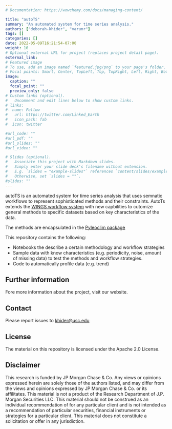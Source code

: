 ```yaml
---
# Documentation: https://wowchemy.com/docs/managing-content/

title: "autoTS"
summary: "An automated system for time series analysis."
authors: ["deborah-khider", "varunr"]
tags: []
categories: []
date: 2022-05-09T16:21:54-07:00
weight: 10
# Optional external URL for project (replaces project detail page).
external_link:
# Featured image
# To use, add an image named `featured.jpg/png` to your page's folder.
# Focal points: Smart, Center, TopLeft, Top, TopRight, Left, Right, BottomLeft, Bottom, BottomRight.
image:
  caption: ""
  focal_point: ""
  preview_only: false
# Custom links (optional).
#   Uncomment and edit lines below to show custom links.
# links:
#- name: Follow
#   url: https://twitter.com/Linked_Earth
#   icon_pack: fab
#  icon: twitter

#url_code: ""
#url_pdf: ""
#url_slides: ""
#url_video: ""

# Slides (optional).
#   Associate this project with Markdown slides.
#   Simply enter your slide deck's filename without extension.
#   E.g. `slides = "example-slides"` references `content/slides/example-slides.md`.
#   Otherwise, set `slides = ""`.
#slides: ""
---
```


autoTS is an automated system for time series analysis that uses semnatic workflows to represent sophisticated methods and their constraints. AutoTs extends the [WINGS workflow system](https://www.wings-workflows.org) with new capbilities to cutomize general methods to specific datasets based on key characteristics of the data.

The methods are encapsulated in the [Pyleoclim package](http://linkedearth.github.io/Pyleoclim_util/)

This repository contains the following:

- Notebooks the describe a certain methodology and workflow strategies
- Sample data with know characteristics (e.g. periodicity, noise, amount of missing data) to test the methods and workflow strategies.
- Code to automatically profile data (e.g. trend)

## Further information

Fore more information about the project, visit our website.

## Contact

Please report issues to <khider@usc.edu>

## License

The material on this repository is licensed under the Apache 2.0 License.

## Disclaimer

This research is funded by JP Morgan Chase & Co. Any views or opinions expressed herein are solely those of the authors listed, and may differ from the views and opinions expressed by JP Morgan Chase & Co. or its affilitates. This material is not a product of the Research Department of J.P. Morgan Securities LLC. This material should not be construed as an individual recommendation of for any particular client and is not intended as a recommendation of particular securities, financial instruments or strategies for a particular client. This material does not constitute a solicitation or offer in any jurisdiction.
